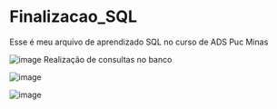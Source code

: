 # Finalizacao_SQL
Esse é meu arquivo de aprendizado SQL no curso de ADS Puc Minas

![image](https://github.com/user-attachments/assets/e3fc4c94-a5db-4c1c-be4b-8e59fe16c138)
Realização de consultas no banco

![image](https://github.com/user-attachments/assets/6656241a-8d4d-49d5-8a94-58edd4b759fd)

![image](https://github.com/user-attachments/assets/f8d53dc8-a1d9-414d-82c9-26a2ed341f72)


